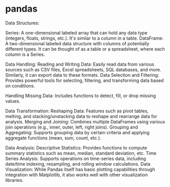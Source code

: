 # pandas
Data Structures:

Series: A one-dimensional labeled array that can hold any data type (integers, floats, strings, etc.). It's similar to a column in a table.
DataFrame: A two-dimensional labeled data structure with columns of potentially different types. It can be thought of as a table or a spreadsheet, where each column is a Series.

Data Handling:
Reading and Writing Data: Easily read data from various sources such as CSV files, Excel spreadsheets, SQL databases, and more. Similarly, it can export data to these formats.
Data Selection and Filtering: Provides powerful tools for selecting, filtering, and transforming data based on conditions.

Handling Missing Data: Includes functions to detect, fill, or drop missing values.

Data Transformation:
Reshaping Data: Features such as pivot tables, melting, and stacking/unstacking data to reshape and rearrange data for analysis.
Merging and Joining: Combines multiple DataFrames using various join operations (e.g., inner, outer, left, right joins).
Grouping and Aggregating: Supports grouping data by certain criteria and applying aggregate functions (mean, sum, count, etc.).

Data Analysis:
Descriptive Statistics: Provides functions to compute summary statistics such as mean, median, standard deviation, etc.
Time Series Analysis: Supports operations on time-series data, including date/time indexing, resampling, and rolling window calculations.
Data Visualization: While Pandas itself has basic plotting capabilities through integration with Matplotlib, it also works well with other visualization libraries.








